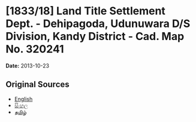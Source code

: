 # [1833/18] Land Title Settlement Dept. - Dehipagoda, Udunuwara D/S Division, Kandy District - Cad. Map No. 320241

**Date:** 2013-10-23

## Original Sources

- [English](https://documents.gov.lk/view/extra-gazettes/2013/10/1833-18_E.pdf)
- [සිංහල](https://documents.gov.lk/view/extra-gazettes/2013/10/1833-18_S.pdf)
- [தமிழ்](https://documents.gov.lk/view/extra-gazettes/2013/10/1833-18_T.pdf)
